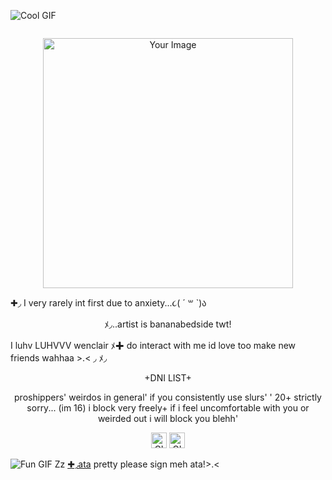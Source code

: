 ![Cool GIF](https://i.postimg.cc/bJxrL0y3/7ac39dce.gif)
<p align="center">
  <img src="https://i.postimg.cc/5yXGbgXm/B07-DA999-EA16-4-B3-C-BD88-0055-BA277710.gif" alt="" width="

𐂯◞ "if I wolfed out and could never change back, would you come and find me?. ? ﾒ𖹭
 ︶ ︶︶
<p align="center">
  <img src="https://i.postimg.cc/1tYfTRxj/Untitled122-20250909183908.png" alt="Your Image" width="400">
</p>





✚◞ I very rarely int first due to anxiety...૮( ´ ꒳ `)ა 

  <p align="center">ﾒ◞..artist is bananabedside  twt!
  
I luhv LUHVVV wenclair ﾒ✚ do interact with me id love too make new friends wahhaa >.<
◞
ﾒ◞          <p align="center">+DNI LIST+
    <p align="center">proshippers' weirdos in general' if you consistently use slurs' ' 
    20+ strictly sorry... (im 16) i          block very freely+ 
  if i feel uncomfortable with you or weirded out i will block you blehh'
 <p align="center">
  <img src="https://i.postimg.cc/CK2B1CJK/IMG-3033.gif" alt="GIF 1" width="25">
  <img src="https://i.postimg.cc/J7ZDrkX1/IMG-9956.gif" alt="GIF 2" width="25">
  
   ![Fun GIF](https://i.postimg.cc/bJxrL0y3/7ac39dce.gif)
   Zz [✚◞ata](https://strawpawsie.atabook.org)
 pretty please sign meh ata!>.<








  

